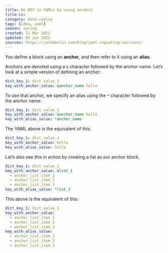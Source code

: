 ```yaml
---
title: Be DRY in YAMLs by using anchors
title-cs: 
category: data-coding
tags: [idea, yaml]
season: spring
created: 11 Mar 2021
updated: 05 Jan 2022
sources: https://joshdevlin.com/blog/yaml-repeating-sections/
---
```


You define a block using an **anchor**, and then refer to it using an **alias**.

Anchors are denoted using a `&` character followed by the anchor name. Let’s look at a simple version of defining an anchor:
```yaml
dict_key_1: dict_value_1
key_with_anchor_value: &anchor_name hello
```

To use that anchor, we specify an alias using the `*` character followed by the anchor name:

```yaml
dict_key_1: dict_value_1
key_with_anchor_value: &anchor_name hello
key_with_alias_value: *anchor_name
```

The YAML above is the equivalent of this:

```yaml
dict_key_1: dict_value_1
key_with_anchor_value: hello
key_with_alias_value: hello
```

Let’s also see this in action by creating a list as our anchor block.

```yaml
dict_key_1: dict_value_1
key_with_anchor_value: &list_1
  - anchor_list_item_1
  - anchor_list_item_2
  - anchor_list_item_3
key_with_alias_value: *list_1
```

This above is the equivalent of this:

```yaml
dict_key_1: dict_value_1
key_with_anchor_value:
  - anchor_list_item_1
  - anchor_list_item_2
  - anchor_list_item_3
key_with_alias_value:
  - anchor_list_item_1
  - anchor_list_item_2
  - anchor_list_item_3
```